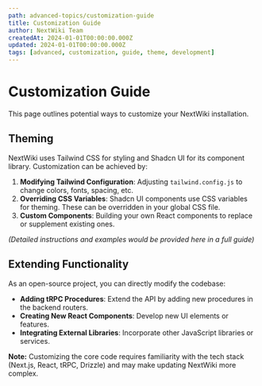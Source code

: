 ```yaml
---
path: advanced-topics/customization-guide
title: Customization Guide
author: NextWiki Team
createdAt: 2024-01-01T00:00:00.000Z
updated: 2024-01-01T00:00:00.000Z
tags: [advanced, customization, guide, theme, development]
---
```


# Customization Guide

This page outlines potential ways to customize your NextWiki installation.

## Theming

NextWiki uses Tailwind CSS for styling and Shadcn UI for its component library. Customization can be achieved by:

1.  **Modifying Tailwind Configuration**: Adjusting `tailwind.config.js` to change colors, fonts, spacing, etc.
2.  **Overriding CSS Variables**: Shadcn UI components use CSS variables for theming. These can be overridden in your global CSS file.
3.  **Custom Components**: Building your own React components to replace or supplement existing ones.

*(Detailed instructions and examples would be provided here in a full guide)*

## Extending Functionality

As an open-source project, you can directly modify the codebase:

-   **Adding tRPC Procedures**: Extend the API by adding new procedures in the backend routers.
-   **Creating New React Components**: Develop new UI elements or features.
-   **Integrating External Libraries**: Incorporate other JavaScript libraries or services.

**Note:** Customizing the core code requires familiarity with the tech stack (Next.js, React, tRPC, Drizzle) and may make updating NextWiki more complex. 